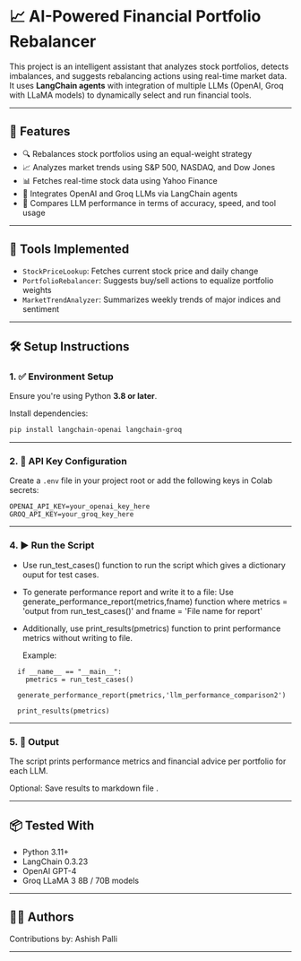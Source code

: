 
# 📈 AI-Powered Financial Portfolio Rebalancer

This project is an intelligent assistant that analyzes stock portfolios, detects imbalances, and suggests rebalancing actions using real-time market data. It uses **LangChain agents** with integration of multiple LLMs (OpenAI, Groq with LLaMA models) to dynamically select and run financial tools.

---

## 🚀 Features

- 🔍 Rebalances stock portfolios using an equal-weight strategy
- 📈 Analyzes market trends using S&P 500, NASDAQ, and Dow Jones
- 📊 Fetches real-time stock data using Yahoo Finance
- 🤖 Integrates OpenAI and Groq LLMs via LangChain agents
- 🧠 Compares LLM performance in terms of accuracy, speed, and tool usage

---

## 🧱 Tools Implemented

- `StockPriceLookup`: Fetches current stock price and daily change
- `PortfolioRebalancer`: Suggests buy/sell actions to equalize portfolio weights
- `MarketTrendAnalyzer`: Summarizes weekly trends of major indices and sentiment

---

## 🛠️ Setup Instructions

### 1. ✅ Environment Setup

Ensure you're using Python **3.8 or later**.

Install dependencies:

```bash
pip install langchain-openai langchain-groq

```

---

### 2. 🔐 API Key Configuration

Create a `.env` file in your project root or add the following keys in Colab secrets:

```
OPENAI_API_KEY=your_openai_key_here
GROQ_API_KEY=your_groq_key_here
```

---


### 4. ▶️ Run the Script

- Use run_test_cases() function to run the script which gives a dictionary ouput for test cases.

- To generate performance report and write it to a file:
    Use generate_performance_report(metrics,fname) function 
    where metrics = 'output from run_test_cases()' and fname = 'File name for report'

- Additionally, use print_results(pmetrics) function to print performance metrics without writing to file.

  Example:

```
  if __name__ == "__main__":
    pmetrics = run_test_cases()
```

```
  generate_performance_report(pmetrics,'llm_performance_comparison2')
```
```
  print_results(pmetrics)
```

---

### 5. 📄 Output

The script prints performance metrics and financial advice per portfolio for each LLM.

Optional: Save results to markdown file .



---

## 📦 Tested With

- Python 3.11+
- LangChain 0.3.23
- OpenAI GPT-4
- Groq LLaMA 3 8B / 70B models

---

## 👨‍💻 Authors

Contributions by: Ashish Palli

---
